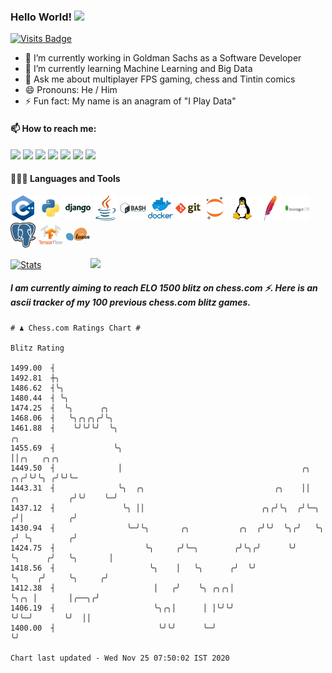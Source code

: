   ### Hello World!  <img src="https://github.com/sciencepal/sciencepal/blob/master/assets/Hi.gif" width="29px">
  [![Visits Badge](https://badges.pufler.dev/visits/sciencepal/sciencepal)](https://badges.pufler.dev/visits/sciencepal/sciencepal)
  
  - 🔭 I’m currently working in Goldman Sachs as a Software Developer
  - 🌱 I’m currently learning Machine Learning and Big Data
  - 💬 Ask me about multiplayer FPS gaming, chess and Tintin comics
  - 😄 Pronouns: He / Him
  - ⚡ Fun fact: My name is an anagram of "I Play Data"
  
  #### 📫 How to reach me:   
  [<img src="https://upload.wikimedia.org/wikipedia/commons/8/83/Steam_icon_logo.svg" width="3.5%"/>](https://steamcommunity.com/id/mongocds/)
  [<img src="https://github.com/sciencepal/sciencepal/blob/master/assets/discord-round.svg" width="3.5%"/>](https://discord.gg/MnUUbHe)
  [<img src="https://img.icons8.com/color/48/000000/twitter.png" width="3.5%"/>](https://twitter.com/sciencepal)
  [<img src="https://img.icons8.com/color/48/000000/linkedin.png" width="3.5%"/>](https://www.linkedin.com/in/adityapal1/)
  [<img src="https://img.icons8.com/fluent/48/000000/facebook-new.png" width="3.5%"/>](https://www.facebook.com/sciencepal/)
  [<img src="https://img.icons8.com/fluent/48/000000/instagram-new.png" width="3.5%"/>](https://www.instagram.com/aditya_sciencepal/)
  <a href="mailto:aditya.pal.science@gmail.com"> <img src="https://img.icons8.com/fluent/48/000000/gmail.png" width="3.5%"/> </a>
  
  #### 👨🏻‍💻 Languages and Tools <br />
  <code><img height="40" src="https://raw.githubusercontent.com/github/explore/80688e429a7d4ef2fca1e82350fe8e3517d3494d/topics/cpp/cpp.png"></code>
  <code><img height="40" src="https://raw.githubusercontent.com/github/explore/80688e429a7d4ef2fca1e82350fe8e3517d3494d/topics/python/python.png"></code>
  <code><img height="40" src="https://raw.githubusercontent.com/github/explore/80688e429a7d4ef2fca1e82350fe8e3517d3494d/topics/django/django.png"></code>
  <code><img height="40" src="https://raw.githubusercontent.com/github/explore/80688e429a7d4ef2fca1e82350fe8e3517d3494d/topics/java/java.png"></code>
  <code><img height="40" src="https://raw.githubusercontent.com/github/explore/80688e429a7d4ef2fca1e82350fe8e3517d3494d/topics/bash/bash.png"></code>
  <code><img height="40" src="https://raw.githubusercontent.com/github/explore/80688e429a7d4ef2fca1e82350fe8e3517d3494d/topics/docker/docker.png"></code>
  <code><img height="40" src="https://raw.githubusercontent.com/github/explore/80688e429a7d4ef2fca1e82350fe8e3517d3494d/topics/git/git.png"></code>
  <code><img height="40" src="https://raw.githubusercontent.com/github/explore/80688e429a7d4ef2fca1e82350fe8e3517d3494d/topics/jupyter-notebook/jupyter-notebook.png"></code>
  <code><img height="40" src="https://raw.githubusercontent.com/github/explore/80688e429a7d4ef2fca1e82350fe8e3517d3494d/topics/linux/linux.png"></code>
  <code><img height="40" src="https://raw.githubusercontent.com/github/explore/80688e429a7d4ef2fca1e82350fe8e3517d3494d/topics/maven/maven.png"></code>
  <code><img height="40" src="https://raw.githubusercontent.com/github/explore/80688e429a7d4ef2fca1e82350fe8e3517d3494d/topics/mongodb/mongodb.png"></code>
  <code><img height="40" src="https://raw.githubusercontent.com/github/explore/80688e429a7d4ef2fca1e82350fe8e3517d3494d/topics/postgresql/postgresql.png"></code>
  <code><img height="40" src="https://raw.githubusercontent.com/github/explore/80688e429a7d4ef2fca1e82350fe8e3517d3494d/topics/tensorflow/tensorflow.png"></code>
  <code><img height="40" src="https://raw.githubusercontent.com/github/explore/80688e429a7d4ef2fca1e82350fe8e3517d3494d/topics/scikit-learn/scikit-learn.png"></code>
  
  [![Stats](https://github-readme-stats.vercel.app/api?username=sciencepal&show_icons=true&theme=radical)](https://github-readme-stats.vercel.app/api?username=sciencepal&show_icons=true&theme=radical)&nbsp; &nbsp; &nbsp; &nbsp; &nbsp; &nbsp; &nbsp; &nbsp; &nbsp; &nbsp; <img src="https://github.com/sciencepal/sciencepal/blob/master/assets/saved.gif" width="195">
  
  ##### I am currently aiming to reach ELO 1500 blitz on chess.com ⚡. Here is an ascii tracker of my 100 previous chess.com blitz games.

  ```
  # ♟︎ Chess.com Ratings Chart #
  
  Blitz Rating

 1499.00  ┤
 1492.81  ┼╮
 1486.62  ┤╰╮
 1480.44  ┤ ╰╮
 1474.25  ┤  ╰╮      ╭╮
 1468.06  ┤   ╰╮╭╮╭╮╭╯╰╮
 1461.88  ┤    ╰╯╰╯╰╯  ╰╮                                                                         ╭╮
 1455.69  ┤             ╰╮                                                                        ││╭╮   ╭╮╭╮
 1449.50  ┤              │                                        ╭╮                           ╭╮╭╯╰╯╰╮ ╭╯╰╯╰─
 1443.31  ┤              ╰╮  ╭╮                             ╭╮    ││             ╭╮           ╭╯╰╯    ╰─╯
 1437.12  ┤               ╰╮ ││                          ╭╮╭╯╰╮  ╭╯╰─╮          ╭╯│          ╭╯
 1430.94  ┤                ╰─╯╰╮       ╭╮           ╭╮  ╭╯╰╯  ╰╮╭╯   ╰╮        ╭╯ ╰╮        ╭╯
 1424.75  ┤                    ╰╮     ╭╯╰─╮        ╭╯╰╮╭╯      ╰╯     ╰╮      ╭╯   ╰╮       │
 1418.56  ┤                     ╰╮    │   ╰╮      ╭╯  ╰╯               ╰╮    ╭╯     ╰╮     ╭╯
 1412.38  ┤                      │   ╭╯    ╰╮ ╭╮╭╮│                     ╰╮╭╮ │       │╭──╮╭╯
 1406.19  ┤                      ╰╮╭╮│      │ │╰╯╰╯                      ╰╯╰─╯       ╰╯  ││
 1400.00  ┤                       ╰╯╰╯      ╰─╯                                          ╰╯

Chart last updated - Wed Nov 25 07:50:02 IST 2020  
  ```
  
